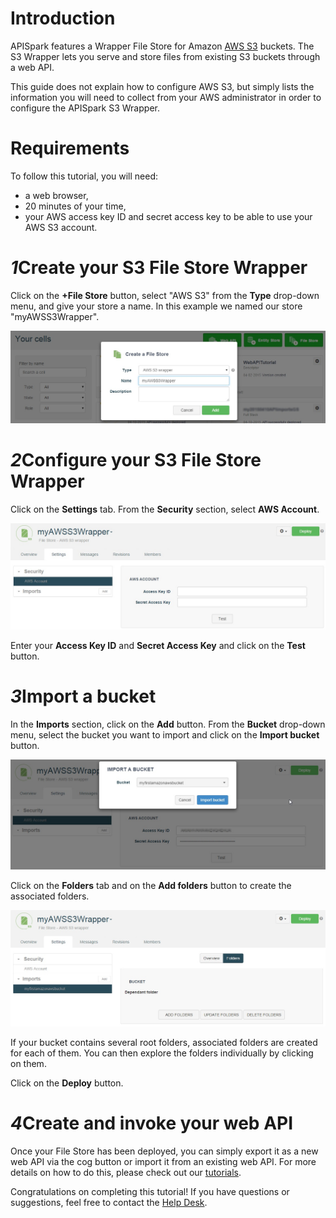 <h1 class="iconed" id="toc_0"><i class="fa fa-hand-o-right"></i>Introduction</h1>

APISpark features a Wrapper File Store for Amazon <a href="
http://aws.amazon.com/s3/" target="_blank">AWS S3</a>
 buckets. The S3 Wrapper  lets you serve and store files from existing S3 buckets through a web API.

This guide does not explain how to configure AWS S3, but simply lists the information you will need to collect from your AWS administrator in order to configure the APISpark S3 Wrapper.

<h1 class="iconed" id="toc_0"><i class="fa fa-flag-checkered"></i>Requirements</h1>

To follow this tutorial, you will need:

*   a web browser,
*   20 minutes of your time,
*   your AWS access key ID and secret access key to be able to use your AWS S3 account.

<h1 class="numbered" id="toc_1"><i>1</i>Create your S3 File Store Wrapper</h1>

Click on the **+File Store** button, select "AWS S3" from the **Type** drop-down menu, and give your store a name. In this example we named our store "myAWSS3Wrapper".

![Create AWS Store](images/create-aws-store.jpg "Create AWS Store")

<h1 class="numbered" id="toc_2"><i>2</i>Configure your S3 File Store Wrapper</h1>

Click on the **Settings** tab. From the **Security** section, select **AWS Account**.

![Settings tab](images/aws-settings-tab.jpg "Settings tab")

Enter your **Access Key ID** and **Secret Access Key** and click on the **Test** button.

<h1 class="numbered" id="toc_3"><i>3</i>Import a bucket</h1>

In the **Imports** section, click on the **Add** button. From the **Bucket** drop-down menu, select the bucket you want to import and click on the **Import bucket** button.

![Import bucket](images/aws-import-bucket.jpg "Import bucket")

Click on the **Folders** tab and on the **Add folders** button to create the associated folders.

![Add folders](images/aws-add-folders.jpg "Add folders")

If your bucket contains several root folders, associated folders are created for each of them. You can then explore the folders individually by clicking on them.

Click on the **Deploy** button.

<h1 class="numbered" id="toc_4"><i>4</i>Create and invoke your web API</h1>

Once your File Store has been deployed, you can simply export it as a new web API via the cog button or import it from an existing web API. For more details on how to do this, please check out our [tutorials](/technical-resources/apispark/tutorials "tutorials").


Congratulations on completing this tutorial! If you have questions or suggestions, feel free to contact the <a href="http://support.restlet.com/" target="_blank">Help Desk</a>.
